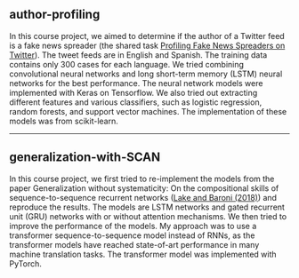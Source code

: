 ## author-profiling

In this course project, we aimed to determine if the author of a Twitter feed is a fake news spreader (the shared task [Profiling Fake News Spreaders on Twitter](https://pan.webis.de/clef20/pan20-web/author-profiling.html)). The tweet feeds are in English and Spanish. The training data contains only 300 cases for each language. We tried combining convolutional neural networks and long short-term memory (LSTM) neural networks for the best performance. The neural network models were implemented with Keras on Tensorflow. We also tried out extracting different features and various classifiers, such as logistic regression, random forests, and support vector machines. The implementation of these models was from scikit-learn.

---

## generalization-with-SCAN

In this course project, we first tried to re-implement the models from the paper
Generalization without systematicity: On the compositional skills of sequence-to-sequence recurrent networks ([Lake and Baroni (2018)](https://arxiv.org/abs/1711.00350)) and reproduce the results. The models are LSTM networks and gated recurrent unit (GRU) networks with or without attention mechanisms. We then tried to improve the performance of the models. My approach was to use a transformer sequence-to-sequence model instead of RNNs, as the transformer models have reached state-of-art performance in many machine translation tasks. The transformer model was implemented with PyTorch.
